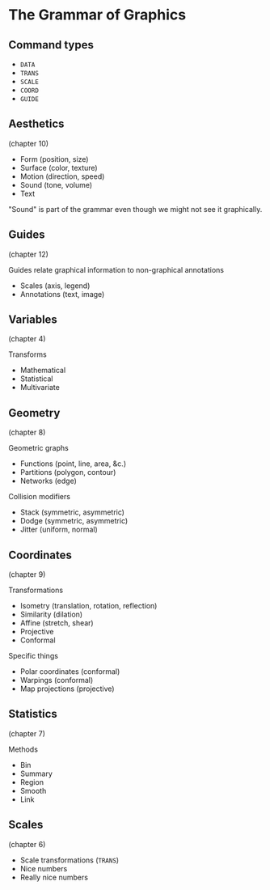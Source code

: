 The Grammar of Graphics
======

## Command types

* `DATA`
* `TRANS`
* `SCALE`
* `COORD`
* `GUIDE`

## Aesthetics
(chapter 10)

* Form (position, size)
* Surface (color, texture)
* Motion (direction, speed)
* Sound (tone, volume)
* Text

"Sound" is part of the grammar even
though we might not see it graphically.

## Guides
(chapter 12)

Guides relate graphical information to
non-graphical annotations

* Scales (axis, legend)
* Annotations (text, image)

## Variables
(chapter 4)

Transforms

* Mathematical
* Statistical
* Multivariate

## Geometry
(chapter 8)

Geometric graphs

* Functions (point, line, area, &c.)
* Partitions (polygon, contour)
* Networks (edge)

Collision modifiers

* Stack (symmetric, asymmetric)
* Dodge (symmetric, asymmetric)
* Jitter (uniform, normal)

## Coordinates
(chapter 9)

Transformations

* Isometry (translation, rotation, reflection)
* Similarity (dilation)
* Affine (stretch, shear)
* Projective
* Conformal

Specific things

* Polar coordinates (conformal)
* Warpings (conformal)
* Map projections (projective)

## Statistics
(chapter 7)

Methods

* Bin
* Summary
* Region
* Smooth
* Link

## Scales
(chapter 6)

* Scale transformations (`TRANS`)
* Nice numbers
* Really nice numbers
